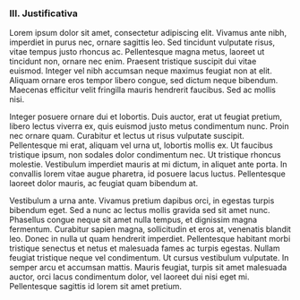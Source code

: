 ### III. Justificativa

Lorem ipsum dolor sit amet, consectetur adipiscing elit. Vivamus ante nibh, imperdiet in purus nec, ornare sagittis leo. Sed tincidunt vulputate risus, vitae tempus justo rhoncus ac. Pellentesque magna metus, laoreet ut tincidunt non, ornare nec enim. Praesent tristique suscipit dui vitae euismod. Integer vel nibh accumsan neque maximus feugiat non at elit. Aliquam ornare eros tempor libero congue, sed dictum neque bibendum. Maecenas efficitur velit fringilla mauris hendrerit faucibus. Sed ac mollis nisi.

Integer posuere ornare dui et lobortis. Duis auctor, erat ut feugiat pretium, libero lectus viverra ex, quis euismod justo metus condimentum nunc. Proin nec ornare quam. Curabitur et lectus ut risus vulputate suscipit. Pellentesque mi erat, aliquam vel urna ut, lobortis mollis ex. Ut faucibus tristique ipsum, non sodales dolor condimentum nec. Ut tristique rhoncus molestie. Vestibulum imperdiet mauris at mi dictum, in aliquet ante porta. In convallis lorem vitae augue pharetra, id posuere lacus luctus. Pellentesque laoreet dolor mauris, ac feugiat quam bibendum at.

Vestibulum a urna ante. Vivamus pretium dapibus orci, in egestas turpis bibendum eget. Sed a nunc ac lectus mollis gravida sed sit amet nunc. Phasellus congue neque sit amet nulla tempus, et dignissim magna fermentum. Curabitur sapien magna, sollicitudin et eros at, venenatis blandit leo. Donec in nulla ut quam hendrerit imperdiet. Pellentesque habitant morbi tristique senectus et netus et malesuada fames ac turpis egestas. Nullam feugiat tristique neque vel condimentum. Ut cursus vestibulum vulputate. In semper arcu et accumsan mattis. Mauris feugiat, turpis sit amet malesuada auctor, orci lacus condimentum dolor, vel laoreet dui nisi eget mi. Pellentesque sagittis id lorem sit amet pretium.
